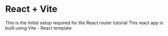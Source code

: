 # React + Vite

This is the Initial setup required for the React router tutorial
This react app is built using Vite  - React template
